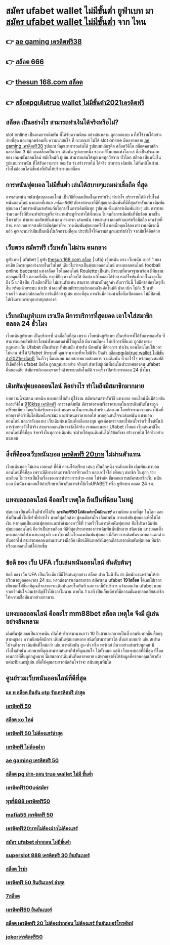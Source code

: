 # สมัคร ufabet wallet ไม่มีขั้นต่ำ ยูฟ่าเบท มา [สมัคร ufabet wallet ไม่มีขั้นต่ำ](https://mabet.net/credit-free-50/) จาก ไหน

## 👉 [ae gaming เครดิตฟรี38](https://mabet.net/credit-free-50/)
## 👉 [สล็อต 666](https://member.mabet.net/?action=login)
## 👉 [thesun 168.com สล็อต](https://mabet.net/)
## 👉 [สล็อตpgเติมtrue wallet ไม่มีขั้นต่ํา2021เครดิตฟรี](https://mabet.net/)

## สล็อต  เป็นอย่างไร สามารถทำเงินได้จริงหรือไม่?

 slot online เป็นเกมการเดิมพัน ที่ได้รับความนิยม อย่างล้นหลาม  ถูกออกแบบ มาให้ใช้งานได้อย่างง่ายที่สุด  และสนุกพร้อมทั้ง  ความน่าสนใจ ที่ กะเกณฑ์ ไม่ได้  slot online มีหลากหลาย [ae gaming เครดิตฟรี38](https://member.mabet.net/?action=login) รูปแบบ  ที่คุณสามารถเล่นได้ รูปแบบหลักๆคือ  สล็อตวิดีโอ สล็อตคลาสสิก และสล็อต 3 มิติ เกมสล็อตเป็นการ เดิมพัน  รูปแบบหนึ่ง ของคาสิโนเกมแห่งโอกาส ถือเป็นประเภทของ  เกมพนันออนไลน์ สมัยใหม่ที่ ผู้เล่น สามารถเล่นได้ทุกเพศทุกวัยจาก ทั่วโลก   สล็อต  เป็นหนึ่งในรูปแบบการพนัน ที่ได้รับความการ ยอมรับ ว่า  สร้างรายได้ ได้จริง สามารถ เดิมพัน ได้ที่คาสิโนผ่านเว็บไซต์ออนไลน์ชั้นนำที่เปิดให้บริการเกมสล็อต 


##  การพนันฟุตบอล ไม่มีขั้นต่ำ  เล่นได้สบายๆแถมน่าเชื่อถือ ที่สุด

 การเล่นพนัน พนันฟุตบอลออนไลน์ เป็นวิธีที่ยอดเยี่ยมในการทำเงิน ทำกำไร สร้างรายได้มี เว็บไซต์พนันออนไลน์ มากมายที่เสนอ *สล็อต 666* อัตราต่อรองที่ดีที่สุดและเดิมพันที่ดีที่สุดสำหรับเกม เดิมพันฟุตบอล เว็บการพนันมาพร้อมกับโอกาสในการเดิมพันทุก รูปแบบ  ตั้งแต่การเดิมพันง่ายๆ เช่น  การทายจำนวนครั้งที่ทีมจะทำประตูหรือจำนวนประตูที่จะทำได้ทั้งหมด ไปจนถึงการเดิมพันที่ซับซ้อน มากขึ้น ซึ่งเราต้อง ทำนาย ผลลัพท์ที่แน่นอน สามารถ เล่นพนัน ง่ายผ่านทางคอมพิวเตอร์หรือมือถือ เล่นง่ายที่บ้าน หลายคนอาจสงสัยว่ามันคุ้มค่าที่จะ วางเดิมพันฟุตบอลหรือไม่ แต่เมื่อคุณได้ลองทำงานอดิเรกนี้แล้ว คุณจะพบว่ามันเป็นหนึ่งในกิจกรรมที่คุณ ประทับใจให้ความสนุกและทำกำไร จากมันได้อีกด้วย

## เว็บตรง สมัครฟรี  เว็บหลัก ไม่ผ่าน คนกลาง 

ยูฟ่าเบท | ufabet | ยูฟ่า [thesun 168.com สล็อต](https://mabet.net/) | ufa} เว็บพนัน ตรง     เว็บพนัน  เบอร์ 1 ของเอเชีย มีครบทุกอย่างภายในเว็บไซต์ เดียวไม่ว่าจะเป็นฟุตบอลออนไลน์ แทงบอลออนไลน์ football online baccarat  แทงสล็อต ไฮโลออนไลน์    Roulette   เป็นต้น มีระบบที่มาตรฐานพร้อม มีทีมงาน คอยดูแลใส่ใจ ตลอดทั้งคืน หากมีปัญหา เลือกได้ ติดต่อ แก้ไขและได้รับการแก้ไขทันทีภายในเวลาไม่ถึง 5 นาที เป็น เว็บเดียวที่ไม่ ไม่ผ่านตัวแทน สามารถ เข้ามาเป็นลูกค้า กับเราวันนี้ ไม่มีค่าสมัครใดๆทั้งสิ้น พร้อมด้วยระบบ นำเข้า   นำออกที่ทันสมัยระบบฝากถอนเงินอัตโนมัติ  ฝาก   เบิก ไม่ถึง 5 นาที รวดเร็ว สะดวกปลอดภัย การันตีด้วย ผู้เล่น  เยอะที่สุด การเงินมีความน่าเชื่อถือเปิดตลอด ไม่มีปิดหนี ได้เงินครบครบทุกบาททุกสตางค์


##  เว็บพนันยูฟ่าเบท เราเปิด มีการบริการที่สุดยอด  เอาใจใส่สมาชิกตลอด 24 ชั่วโมง

 เว็บพนันยูฟ่าเบท เป็นบริการที่ น่าเชื่อถือที่สุด  เพราะ เว็บพนันยูฟ่าเบท เป็นบริการที่ได้รับการยอมรับ ที่สามารถมอบสิทธิประโยชน์ทั้งหมดเหล่านี้ให้คุณได้ มีความมั่นคง  ให้บริการที่ดีและ ถูกต้องตามกฎหมายเว็บ Ufabet เป็นบริการ ที่ทันสมัย สำหรับ นักพนัน ที่ต้องการ ทำเงิน ออนไลน์โดยใช้เวลา ไม่นาน ทำให้ Ufabet มีระบบที่ คุณภาพ และที่จะไม่มีวัน ปิดตัว [สล็อตpgเติมtrue wallet ไม่มีขั้นต่ํา2021เครดิตฟรี](https://member.mabet.net/?action=login) ในเร็วๆ นี้แน่นอน มอบสภาพแวดล้อมการ วางเดิมพัน ที่ น่าไว้ใจ พร้อมคุณสมบัติที่เชื่อถือได้  ufabet มือถือ  ถูกกฎหมายอย่าง จริงแท้ สำหรับผู้เล่นที่เล่นในประเทศของตน  ufabet คืนยอดเสีย ยังมีการฝากถอนรวดเร็วด้วยระบบอัตโนมัติ รวดเร็ว เปิดทำการตลอด 24 ชั่วโมง


##  เดิมพันฟุตบอลออนไลน์ ดีอย่างไร  ทำไมถึงมีสมาชิกมากมาย

บทความนี้จะสอน เทคนิค แทงบอลให้กับ ผู้ใช้งาน สมัครเล่นสำหรับวิธี แทงบอล ออนไลน์นั้นมีด้วยกันหลายวิธีใน [918kiss เครดิตฟรี](https://mabet.net/credit-free-new/) การวางเดิมพัน  อัตราต่อรองหรือราคาบอลในการเดิมพันนั้นจะถูกเปรียบเทียบ โดยเจ้ามือรับแทงซึ่งกำหนดราคาในการเล่นสำหรับแต่ละเกม โดยพิจารณาจากแนวโน้มที่พวกเขาคิดว่าทีมใดทีมหนึ่งจะชนะ และกำหนดราคาบอลให้ หากคุณสนใจจะเล่นพนัน แทงบอลออนไลน์ และกำลังมองหา เว็บเดิมพันพนันเพื่อเลือกลงทุน คุณต้องตรวจสอบให้แน่ใจว่าเว็บไซต์นั้นมีการจ่ายรางวัลให้จริง สามารถถอนเงินรางวัลได้จริง เราขออแนะนำ  Ufabet เว็บแม่  เว็บเล่นคาสิโนออนไลน์ที่ดีที่สุด  จ่ายจริงในทุกการเดิมพัน จะช่วยให้คุณเดิมพันได้ไร้ข้อกังขา  สร้างรายได้ ได้จริงอย่างแน่นอน

##  สิ่งที่ดีของเว็บพนันบอล [เครดิตฟรี 20บาท](https://mabet.net/credit-free-100/) ไม่ผ่านตัวแทน 

 เว็บพนันบอล  ไม่ผ่าน เอเยนต์ ที่ดีมี ความได้เปรียบ เด่นๆ เป็นอีกหนึ่ง ระดับเอเชีย เดิมพันแทงบอลออนไลน์ที่ดีที่สุด  เพราะมีดีทางด้านการบริการที่รวดเร็ว และเอาใจใส่ เพื่อนๆ สมาชิก  ในทุกๆ รายละเอียด ไม่ว่าจะเป็นในเรื่องของการทำรายการฝาก-ถอน  ไม่จำกัด  ขั้นตอนการสมัครสมาชิกเว็บ พนัน บอล   มีพนักงานคอนให้คำปรึกษาเกี่ยวกับการเข้าใช้เว็บUFABET หรือ ยูฟ่าเบท ตลอด 24 ชม.


##  แทงบอลออนไลน์  คืออะไร  เหตุใด ถึงเป็นที่นิยม ในหมู่ 

ฟุตบอล  เป็นหนึ่งในกีฬาที่ได้รับ ***เครดิตฟรี50ไม่ต้องฝากไม่ต้องแชร์*** ความนิยม มากที่สุด ในโลก และยังเป็นหนึ่งในกีฬาที่ทำกำไร มากที่สุดอีกด้วย ผู้คนมักสนใจ  เลือกพนัน การแข่งขันฟุตบอลเพื่อให้ได้เงิน หากคุณเป็นแฟนฟุตบอลและกำลังมองหาวิธีที่ รวดเร็วในการเดิมพันฟุตบอล   ทีมโปรด เดิมพันฟุตบอลออนไลน์ ถือว่าเป็นทางเลือก ที่ดีที่สุดประเภทของการเดิมพันนั้นมีหลาย ชนิดเช่น แทงบอลเต็ง แทงบอลสเต็ป แทงบอลสูงต่ำ แทงใบเหลืองใบแดงเดิมพันฟุตบอล มีอัตราการเดิมพันราคาบอลแตกต่างกันออกไป สามารถทดลองเล่นผ่านทางมือถือ เพียงมีอินเทอร์เน็ตคุณก็สามารถเดิมพันฟุตบอล  ทีมรัก หรือเกมออนไลน์ได้ง่ายขึ้น


## ข้อดี ของ เว็บ UFA  เว็บเล่นพนันออนไลน์ อันดับต้นๆ 

ข้อดี ของ เว็บ UFA เป็นเว็บเดียวที่มีให้เล่นทุกอย่าง  สล็อต ฝาก ไม่มี ขั้น ต่ํา มีพนักงานพร้อมให้คำปรึกษาอยู่ตลอดเวลา 24 ชม. หากต้องการเล่นสามารถ  สมัครเล่น ufabet  **191สล็อต** ได้เลยใช้เวลาเพียงแค่ไม่กี่นาทีคุณก็จะสามารถเดิมพันเลยในทันที นอกจากนี้ยังบริการ   แจ้งถอนเงิน ufabet  แบบรวดเร็วมันใจเงินเข้าบัญชีไวใช้เวลาไม่นาน ภายใน 1 นาที เป็นเว็บเดียวที่มีความมั่นคงปลอดภัยสมาชิกให้ความเชื่อมั่นมาอย่างยาวนาน


##  แทงบอลออนไลน์ คืออะไร  **mm88bet สล็อต** เหตุใด จึงมี ผู้เล่น  อย่างล้นหลาม

 เดิมพันฟุตบอลเป็นการพนัน  เปิดให้บริการมานานกว่า 10 ปีแล้วและกลายเป็นที่ ยอมรับมากขึ้นเรื่อยๆ  สาเหตุของ ความนิยมคือมีการ เดิมพันฟุตบอลหลาย ชนิดที่สามารถทำได้ ตั้งแต่ แบบเก่า เช่น สเปรด ไปจนถึงการ เดิมพันที่ใหม่กว่า เช่น การเดิมพัน สูง-ต่ำ หรือ พาร์เลย์  มีบางอย่างสำหรับทุกคน มีเว็บไซต์พนัน มากมายที่คุณสามารถค้นหากีฬาที่คุณสนใจ ได้ทั้งหมด แต่มี เว็บแทงบอลที่ดีที่สุด ที่โดดเด่นกว่าที่อื่นถูกกฎหมาย นี้เสนอการเดิมพันที่หลากหลาย แต่พวกเขายังให้ข้อมูลที่ครอบคลุมเกี่ยวกับแต่ละทีมและผู้เล่น เพื่อให้คุณสามารถตัดสินใจว่าจะ สนับสนุนทีมใด

## ศูนย์รวมเว็บพนันออนไลน์ที่ดีที่สุด

### [แอ พ สล็อต ยืนยัน otp รับเครดิตฟรี ล่าสุด](https://atom.io/themes/MABET.net%20โบนัสเยอะที่สุด%20ยูฟ่า168%20สล็อต%20008%20สล็อต%20ฝาก%2020%20รับ%20100%20แตกหนัก)
### [เครดิตฟรี 50](https://atom.io/themes/MABET.net%20โบนัสเยอะที่สุด%20สล็อตg2g%20008%20สล็อต%20ฝาก%2020%20รับ%20100%20แตกหนัก)
### [สล็อต xo ใหม่](https://atom.io/themes/MABET.net%20โบนัสเยอะที่สุด%20สมัคร%20ufabet%20โบนัส%202563%20008%20สล็อต%20ฝาก%2020%20รับ%20100%20แตกหนัก)
### [เครดิตฟรี 50 ไม่ต้องแชร์ล่าสุด](https://atom.io/themes/MABET.net%20โบนัสเยอะที่สุด%20b2y%20เครดิตฟรี30%20008%20สล็อต%20ฝาก%2020%20รับ%20100%20แตกหนัก)
### [เครดิตฟรี ไม่ต้องฝาก](https://atom.io/themes/MABET.net%20โบนัสเยอะที่สุด%20สมัคร%20ufabet%20ฝากถอน%20auto%20008%20สล็อต%20ฝาก%2020%20รับ%20100%20แตกหนัก)
### [ae gaming เครดิตฟรี 50](https://atom.io/themes/MABET.net%20โบนัสเยอะที่สุด%20pxj%20เครดิตฟรี%20008%20สล็อต%20ฝาก%2020%20รับ%20100%20แตกหนัก)
### [สล็อต pg ฝาก-ถอน true wallet ไม่มี ขั้นต่ำ](https://atom.io/themes/MABET.net%20โบนัสเยอะที่สุด%20เว็บ%20สล็อต%20ที่%20รวม%20ทุก%20ค่าย%20008%20สล็อต%20ฝาก%2020%20รับ%20100%20แตกหนัก)
### [เครดิตฟรี100แค่สมัคร](https://atom.io/themes/MABET.net%20โบนัสเยอะที่สุด%20เครดิตฟรี50%20otp%20008%20สล็อต%20ฝาก%2020%20รับ%20100%20แตกหนัก)
### [พุซซี่888 เครดิตฟรี50](https://atom.io/themes/MABET.net%20โบนัสเยอะที่สุด%20บา%20ค่า%20ร่า%201688%20เครดิตฟรี%20008%20สล็อต%20ฝาก%2020%20รับ%20100%20แตกหนัก)
### [mafia55 เครดิตฟรี 50](https://atom.io/themes/MABET.net%20โบนัสเยอะที่สุด%20สล็อต%20888%20008%20สล็อต%20ฝาก%2020%20รับ%20100%20แตกหนัก)
### [เครดิตฟรี20บาทไม่ต้องฝากไม่ต้องแชร์](https://atom.io/themes/MABET.net%20โบนัสเยอะที่สุด%20สมัคร%20ufabet%20เว็บตรง%20ฝากถอน%20วอเลท%20008%20สล็อต%20ฝาก%2020%20รับ%20100%20แตกหนัก)
### [สมัคร ufabet ฝากถอน ไม่มีขั้นต่ํา](https://atom.io/themes/MABET.net%20โบนัสเยอะที่สุด%20mgm99win%20เครดิตฟรี%20008%20สล็อต%20ฝาก%2020%20รับ%20100%20แตกหนัก)
### [superslot 888 เครดิตฟรี 30 ยืนยันเบอร์](https://atom.io/themes/MABET.net%20โบนัสเยอะที่สุด%20jdb%20สล็อต%20008%20สล็อต%20ฝาก%2020%20รับ%20100%20แตกหนัก)
### [สล็อต โรม่า](https://atom.io/themes/MABET.net%20โบนัสเยอะที่สุด%20winner%20เครดิตฟรี%20100%20บาท%20008%20สล็อต%20ฝาก%2020%20รับ%20100%20แตกหนัก)
### [เครดิตฟรี 50 ยืนยันเบอร์ ล่าสุด](https://atom.io/themes/MABET.net%20โบนัสเยอะที่สุด%20รวมเว็บ%20betflix%20เครดิตฟรี%20008%20สล็อต%20ฝาก%2020%20รับ%20100%20แตกหนัก)
### [7สล็อต](https://atom.io/themes/MABET.net%20โบนัสเยอะที่สุด%20joker%20สล็อต789%20008%20สล็อต%20ฝาก%2020%20รับ%20100%20แตกหนัก)
### [เครดิตฟรี50 ยืนยันเบอร์](https://atom.io/themes/MABET.net%20โบนัสเยอะที่สุด%20สล็อต%20ช้างน้อย%20008%20สล็อต%20ฝาก%2020%20รับ%20100%20แตกหนัก)
### [สล็อต เครดิตฟรี 20 ไม่ต้องฝากก่อน ไม่ต้องแชร์ ยืนยันเบอร์โทรศัพท์](https://atom.io/themes/MABET.net%20โบนัสเยอะที่สุด%20โหลด%20app%20เครดิตฟรี%20008%20สล็อต%20ฝาก%2020%20รับ%20100%20แตกหนัก)
### [jokerเครดิตฟรี50](https://atom.io/themes/MABET.net%20โบนัสเยอะที่สุด%20โหลด%20แอ%20พ%20รับ%20เครดิตฟรี%2031%20บาท%20008%20สล็อต%20ฝาก%2020%20รับ%20100%20แตกหนัก)